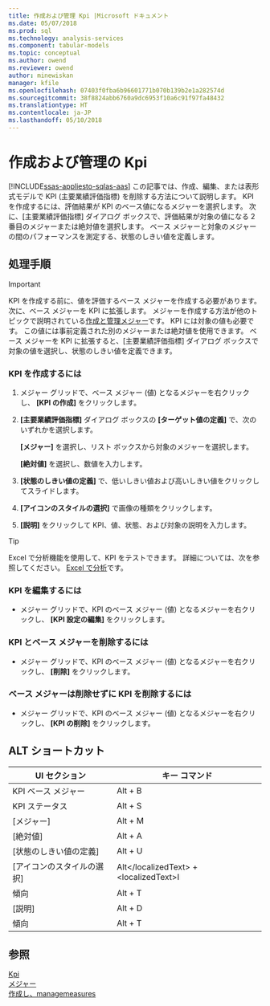 ```yaml
---
title: 作成および管理 Kpi |Microsoft ドキュメント
ms.date: 05/07/2018
ms.prod: sql
ms.technology: analysis-services
ms.component: tabular-models
ms.topic: conceptual
ms.author: owend
ms.reviewer: owend
author: minewiskan
manager: kfile
ms.openlocfilehash: 07403f0fba6b96601771b070b139b2e1a282574d
ms.sourcegitcommit: 38f8824abb6760a9dc6953f10a6c91f97fa48432
ms.translationtype: HT
ms.contentlocale: ja-JP
ms.lasthandoff: 05/10/2018
---
```

# <a name="create-and-manage-kpis"></a>作成および管理の Kpi 
[!INCLUDE[ssas-appliesto-sqlas-aas](../../includes/ssas-appliesto-sqlas-aas.md)]
  この記事では、作成、編集、または表形式モデルで KPI (主要業績評価指標) を削除する方法について説明します。 KPI を作成するには、評価結果が KPI のベース値になるメジャーを選択します。 次に、[主要業績評価指標] ダイアログ ボックスで、評価結果が対象の値になる 2 番目のメジャーまたは絶対値を選択します。 ベース メジャーと対象のメジャーの間のパフォーマンスを測定する、状態のしきい値を定義します。  
  
## <a name="tasks"></a>処理手順  
  
> [!IMPORTANT]  
>  KPI を作成する前に、値を評価するベース メジャーを作成する必要があります。 次に、ベース メジャーを KPI に拡張します。 メジャーを作成する方法が他のトピックで説明されている[作成と管理メジャー](../../analysis-services/tabular-models/create-and-manage-measures-ssas-tabular.md)です。 KPI には対象の値も必要です。 この値には事前定義された別のメジャーまたは絶対値を使用できます。 ベース メジャーを KPI に拡張すると、[主要業績評価指標] ダイアログ ボックスで対象の値を選択し、状態のしきい値を定義できます。  
  
###  <a name="bkmk_create_KPI"></a> KPI を作成するには  
  
1.  メジャー グリッドで、ベース メジャー (値) となるメジャーを右クリックし、 **[KPI の作成]** をクリックします。  
  
2.  **[主要業績評価指標]** ダイアログ ボックスの **[ターゲット値の定義]** で、次のいずれかを選択します。  
  
     **[メジャー]** を選択し、リスト ボックスから対象のメジャーを選択します。  
  
     **[絶対値]** を選択し、数値を入力します。  
  
3.  **[状態のしきい値の定義]** で、低いしきい値および高いしきい値をクリックしてスライドします。  
  
4.  **[アイコンのスタイルの選択]** で画像の種類をクリックします。  
  
5.  **[説明]** をクリックして KPI、値、状態、および対象の説明を入力します。  
  
> [!TIP]  
>  Excel で分析機能を使用して、KPI をテストできます。 詳細については、次を参照してください。 [Excel で分析](../../analysis-services/tabular-models/analyze-in-excel-ssas-tabular.md)です。  
  
###  <a name="bkmk_edit_KPI"></a> KPI を編集するには  
  
-   メジャー グリッドで、KPI のベース メジャー (値) となるメジャーを右クリックし、 **[KPI 設定の編集]** をクリックします。  
  
###  <a name="bkmk_delete"></a> KPI とベース メジャーを削除するには  
  
-   メジャー グリッドで、KPI のベース メジャー (値) となるメジャーを右クリックし、 **[削除]** をクリックします。  
  
###  <a name="bkmk_delete_KPI"></a> ベース メジャーは削除せずに KPI を削除するには  
  
-   メジャー グリッドで、KPI のベース メジャー (値) となるメジャーを右クリックし、 **[KPI の削除]** をクリックします。  
  
## <a name="alt-shortcuts"></a>ALT ショートカット  
  
|UI セクション|キー コマンド|  
|----------------|-----------------|  
|KPI ベース メジャー|Alt + B|  
|KPI ステータス|Alt + S|  
|[メジャー]|Alt + M|  
|[絶対値]|Alt + A|  
|[状態のしきい値の定義]|Alt + U|  
|[アイコンのスタイルの選択]|Alt&lt;/localizedText&gt; + &lt;localizedText&gt;I|  
|傾向|Alt + T|  
|[説明]|Alt + D|  
|傾向|Alt + T|  
  
## <a name="see-also"></a>参照  
 [Kpi](../../analysis-services/tabular-models/kpis-ssas-tabular.md)   
 [メジャー](../../analysis-services/tabular-models/measures-ssas-tabular.md)   
 [作成し、managemeasures](../../analysis-services/tabular-models/create-and-manage-measures-ssas-tabular.md)  
  
  
